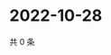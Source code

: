 # 2022-10-28

共 0 条

<!-- BEGIN WEIBO -->
<!-- 最后更新时间 Fri Oct 28 2022 21:49:18 GMT+0800 (China Standard Time) -->

<!-- END WEIBO -->
